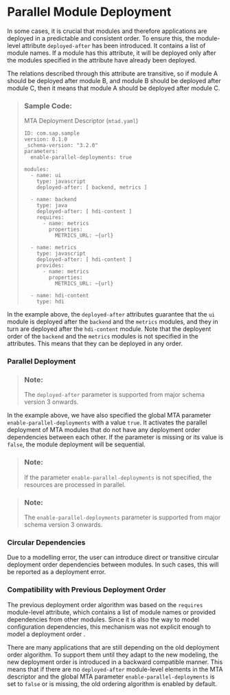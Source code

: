 <!-- loio038415880116407d89765d26b36653e3 -->

# Parallel Module Deployment



In some cases, it is crucial that modules and therefore applications are deployed in a predictable and consistent order. To ensure this, the module-level attribute `deployed-after` has been introduced. It contains a list of module names. If a module has this attribute, it will be deployed only after the modules specified in the attribute have already been deployed.

The relations described through this attribute are transitive, so if module A should be deployed after module B, and module B should be deployed after module C, then it means that module A should be deployed after module C.

> ### Sample Code:  
> MTA Deployment Descriptor \(`mtad.yaml`\)
> 
> ```
> ID: com.sap.sample
> version: 0.1.0
> _schema-version: "3.2.0"
> parameters:
>   enable-parallel-deployments: true
>  
> modules:
>   - name: ui
>     type: javascript
>     deployed-after: [ backend, metrics ]
>  
>   - name: backend
>     type: java
>     deployed-after: [ hdi-content ]
>     requires:
>       - name: metrics
>         properties:
>           METRICS_URL: ~{url}
>     
>   - name: metrics
>     type: javascript
>     deployed-after: [ hdi-content ]
>     provides:
>       - name: metrics
>         properties:
>           METRICS_URL: ~{url}
>  
>   - name: hdi-content
>     type: hdi
> ```

In the example above, the `deployed-after` attributes guarantee that the `ui` module is deployed after the `backend` and the `metrics` modules, and they in turn are deployed after the `hdi-content` module. Note that the deployent order of the `backend` and the `metrics` modules is not specified in the attributes. This means that they can be deployed in any order.



### Parallel Deployment

> ### Note:  
> The `deployed-after` parameter is supported from major schema version 3 onwards.

In the example above, we have also specified the global MTA parameter `enable-parallel-deployments` with a value `true`. It activates the parallel deployment of MTA modules that do not have any deployment order dependencies between each other. If the parameter is missing or its value is `false`, the module deployment will be sequential.

> ### Note:  
> If the parameter `enable-parallel-deployments` is not specified, the resources are processed in parallel.

> ### Note:  
> The `enable-parallel-deployments` parameter is supported from major schema version 3 onwards.



### Circular Dependencies

Due to a modelling error, the user can introduce direct or transitive circular deployment order dependencies between modules. In such cases, this will be reported as a deployment error.



### Compatibility with Previous Deployment Order

The previous deployment order algorithm was based on the `requires` module-level attribute, which contains a list of module names or provided dependencies from other modules. Since it is also the way to model configuration dependencies, this mechanism was not explicit enough to model a deployment order .

There are many applications that are still depending on the old deployment order algorithm. To support them until they adapt to the new modeling, the new deployment order is introduced in a backward compatible manner. This means that if there are no `deployed-after` module-level elements in the MTA descriptor and the global MTA parameter `enable-parallel-deployments` is set to `false` or is missing, the old ordering algorithm is enabled by default.

